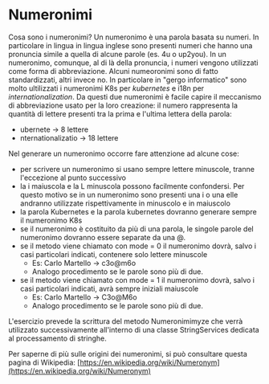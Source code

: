 # Numeronimi
Cosa sono i numeronimi?
Un numeronimo è una parola basata su numeri. In particolare in lingua in lingua inglese sono presenti numeri che hanno una pronuncia simile a quella di alcune parole (es. 4u o up2you).
In un numeronimo, comunque, al di là della pronuncia, i numeri vengono utilizzati come forma di abbreviazione.
Alcuni numeoronimi sono di fatto standardizzati, altri invece no. In particolare in "gergo informatico" sono molto ultilizzati i numeronimi K8s per *kubernetes* e i18n per *internationalization*.
Da questi due numeronimi è facile capire il meccanismo di abbreviazione usato per la loro creazione: il numero rappresenta la quantità di lettere presenti tra la prima e l'ultima lettera della parola:
- ubernete -> 8 lettere
- nternationalizatio -> 18 lettere

Nel generare un numeronimo occorre fare attenzione ad alcune cose:
- per scrivere un numeronimo si usano sempre lettere minuscole, tranne l'eccezione al punto successivo
- la i maiuscola e la L minuscola possono facilmente confondersi. Per questo motivo se in un numeronimo sono presenti una i o una elle andranno utilizzate rispettivamente in minuscolo e in maiuscolo
- la parola Kubernetes e la parola kubernetes dovranno generare sempre il numeronimo K8s
- se il numeronimo è costituito da più di una parola, le singole parole del numeronimo dovranno essere separate da una @.
- se il metodo viene chiamato con mode = 0 il numeronimo dovrà, salvo i casi particolari indicati, contenere solo lettere minuscole
  - Es: Carlo Martello -> c3o@m6o
  - Analogo procedimento se le parole sono più di due.
- se il metodo viene chiamato con mode = 1 il numeronimo dovrà, salvo i casi particolari indicati, avrà sempre iniziali maiuscole
  - Es: Carlo Martello -> C3o@M6o
  - Analogo procedimento se le parole sono più di due.

L'esercizio prevede la scrittura del metodo Numeronimimyze che verrà utilizzato successivamente all'interno di una classe StringServices dedicata al processamento di stringhe.

Per saperne di più sulle origini dei numeronimi, si può consultare questa pagina di Wikipedia: [https://en.wikipedia.org/wiki/Numeronym](https://en.wikipedia.org/wiki/Numeronym)
